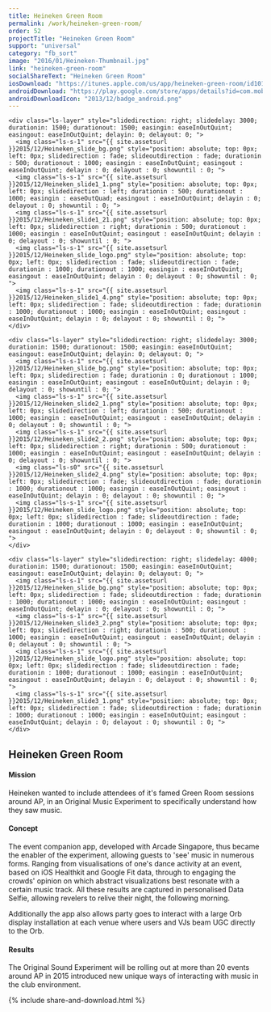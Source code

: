 ```yaml
---
title: Heineken Green Room
permalink: /work/heineken-green-room/
order: 52
projectTitle: "Heineken Green Room"
support: "universal"
category: "fb_sort"
image: "2016/01/Heineken-Thumbnail.jpg"
link: "heineken-green-room"
socialShareText: "Heineken Green Room"
iosDownload: "https://itunes.apple.com/us/app/heineken-green-room/id1015284949?ls=1&mt=8"
androidDownload: "https://play.google.com/store/apps/details?id=com.mobilenow.hgr&hl=en"
androidDownloadIcon: "2013/12/badge_android.png"
---
```

<div class="avia-layerslider solid_bottom_border">
  <div id="layerslider_1" class="ls-wp-container">

    <div class="ls-layer" style="slidedirection: right; slidedelay: 3000; durationin: 1500; durationout: 1500; easingin: easeInOutQuint; easingout: easeInOutQuint; delayin: 0; delayout: 0; ">
      <img class="ls-s-1" src="{{ site.assetsurl }}2015/12/Heineken_slide_bg.png" style="position: absolute; top: 0px; left: 0px; slidedirection : fade; slideoutdirection : fade; durationin : 500; durationout : 1000; easingin : easeInOutQuint; easingout : easeInOutQuint; delayin : 0; delayout : 0; showuntil : 0; ">
      <img class="ls-s-1" src="{{ site.assetsurl }}2015/12/Heineken_slide1_1.png" style="position: absolute; top: 0px; left: 0px; slidedirection : left; durationin : 500; durationout : 1000; easingin : easeOutQuad; easingout : easeInOutQuint; delayin : 0; delayout : 0; showuntil : 0; ">
      <img class="ls-s-1" src="{{ site.assetsurl }}2015/12/Heineken_slide1_21.png" style="position: absolute; top: 0px; left: 0px; slidedirection : right; durationin : 500; durationout : 1000; easingin : easeInOutQuint; easingout : easeInOutQuint; delayin : 0; delayout : 0; showuntil : 0; ">
      <img class="ls-s-1" src="{{ site.assetsurl }}2015/12/Heineken_slide_logo.png" style="position: absolute; top: 0px; left: 0px; slidedirection : fade; slideoutdirection : fade; durationin : 1000; durationout : 1000; easingin : easeInOutQuint; easingout : easeInOutQuint; delayin : 0; delayout : 0; showuntil : 0; ">
      <img class="ls-s-1" src="{{ site.assetsurl }}2015/12/Heineken_slide1_4.png" style="position: absolute; top: 0px; left: 0px; slidedirection : fade; slideoutdirection : fade; durationin : 1000; durationout : 1000; easingin : easeInOutQuint; easingout : easeInOutQuint; delayin : 0; delayout : 0; showuntil : 0; ">
    </div>

    <div class="ls-layer" style="slidedirection: right; slidedelay: 3000; durationin: 1500; durationout: 1500; easingin: easeInOutQuint; easingout: easeInOutQuint; delayin: 0; delayout: 0; ">
      <img class="ls-s-1" src="{{ site.assetsurl }}2015/12/Heineken_slide_bg.png" style="position: absolute; top: 0px; left: 0px; slidedirection : fade; durationin : 0; durationout : 1000; easingin : easeInOutQuint; easingout : easeInOutQuint; delayin : 0; delayout : 0; showuntil : 0; ">
      <img class="ls-s-1" src="{{ site.assetsurl }}2015/12/Heineken_slide2_1.png" style="position: absolute; top: 0px; left: 0px; slidedirection : left; durationin : 500; durationout : 1000; easingin : easeInOutQuint; easingout : easeInOutQuint; delayin : 0; delayout : 0; showuntil : 0; ">
      <img class="ls-s-1" src="{{ site.assetsurl }}2015/12/Heineken_slide2_2.png" style="position: absolute; top: 0px; left: 0px; slidedirection : right; durationin : 500; durationout : 1000; easingin : easeInOutQuint; easingout : easeInOutQuint; delayin : 0; delayout : 0; showuntil : 0; ">
      <img class="ls-s0" src="{{ site.assetsurl }}2015/12/Heineken_slide2_4.png" style="position: absolute; top: 0px; left: 0px; slidedirection : fade; slideoutdirection : fade; durationin : 1000; durationout : 1000; easingin : easeInOutQuint; easingout : easeInOutQuint; delayin : 0; delayout : 0; showuntil : 0; ">
      <img class="ls-s-1" src="{{ site.assetsurl }}2015/12/Heineken_slide_logo.png" style="position: absolute; top: 0px; left: 0px; slidedirection : fade; slideoutdirection : fade; durationin : 1000; durationout : 1000; easingin : easeInOutQuint; easingout : easeInOutQuint; delayin : 0; delayout : 0; showuntil : 0; ">
    </div>

    <div class="ls-layer" style="slidedirection: right; slidedelay: 4000; durationin: 1500; durationout: 1500; easingin: easeInOutQuint; easingout: easeInOutQuint; delayin: 0; delayout: 0; ">
      <img class="ls-s-1" src="{{ site.assetsurl }}2015/12/Heineken_slide_bg.png" style="position: absolute; top: 0px; left: 0px; slidedirection : fade; slideoutdirection : fade; durationin : 1000; durationout : 1000; easingin : easeInOutQuint; easingout : easeInOutQuint; delayin : 0; delayout : 0; showuntil : 0; ">
      <img class="ls-s-1" src="{{ site.assetsurl }}2015/12/Heineken_slide3_2.png" style="position: absolute; top: 0px; left: 0px; slidedirection : right; durationin : 500; durationout : 1000; easingin : easeInOutQuint; easingout : easeInOutQuint; delayin : 0; delayout : 0; showuntil : 0; ">
      <img class="ls-s-1" src="{{ site.assetsurl }}2015/12/Heineken_slide_logo.png" style="position: absolute; top: 0px; left: 0px; slidedirection : fade; slideoutdirection : fade; durationin : 1000; durationout : 1000; easingin : easeInOutQuint; easingout : easeInOutQuint; delayin : 0; delayout : 0; showuntil : 0; ">
      <img class="ls-s-1" src="{{ site.assetsurl }}2015/12/Heineken_slide3_1.png" style="position: absolute; top: 0px; left: 0px; slidedirection : fade; slideoutdirection : fade; durationin : 1000; durationout : 1000; easingin : easeInOutQuint; easingout : easeInOutQuint; delayin : 0; delayout : 0; showuntil : 0; ">
    </div>
  </div>
</div>

<div class="wrapper content project-detail" markdown="1">
  <h2 class="content-h2 with-bottom-line">Heineken Green Room</h2>

#### Mission

Heineken wanted to include attendees of it's famed Green Room sessions around AP, in an Original Music Experiment to specifically understand how they saw music.

#### Concept

The event companion app, developed with Arcade Singapore, thus became the enabler of the experiment, allowing guests to 'see' music in numerous forms. Ranging from visualisations of one's dance activity at an event, based on iOS Healthkit and Google Fit data, through to engaging the crowds' opinion on which abstract visualizations best resonate with a certain music track. All these results are captured in personalised Data Selfie, allowing revelers to relive their night, the following morning.

Additionally the app also allows party goes to interact with a large Orb display installation at each venue where users and VJs beam UGC directly to the Orb.

#### Results

The Original Sound Experiment will be rolling out at more than 20 events around AP in 2015 introduced new unique ways of interacting with music in the club environment.

</div>

{% include share-and-download.html %}

<script>
$(document).ready(function() {
  if (typeof $.fn.layerSlider == "undefined") {
    lsShowNotice('layerslider_1','jquery');
  }
  else if (typeof $.transit == "undefined" || typeof $.transit.modifiedForLayerSlider == "undefined") {
    lsShowNotice('layerslider_1', 'transit');
  }
  else
  {
    $("#layerslider_1").layerSlider({
      width : '1440px',
      height : '650px',
      responsive : true,
      responsiveUnder : 0,
      sublayerContainer : 0,
      autoStart : true,
      pauseOnHover : true,
      firstLayer : 1,
      animateFirstLayer : true,
      randomSlideshow : false,
      twoWaySlideshow : true,
      loops : 0,
      forceLoopNum : true,
      autoPlayVideos : true,
      autoPauseSlideshow : 'auto',
      youtubePreview : 'maxresdefault.jpg',
      keybNav : true,
      touchNav : true,
      skin : 'fullwidth',
      skinsPath : '../../css/LayerSlider/skins/',
      globalBGColor : 'transparent',
      navPrevNext : true,
      navStartStop : false,
      navButtons : true,
      hoverPrevNext : true,
      hoverBottomNav : false,
      showBarTimer : false,
      showCircleTimer : true,
      thumbnailNavigation : 'disabled',
      tnWidth : 100,
      tnHeight : 60,
      tnContainerWidth : '60%',
      tnActiveOpacity : 35,
      tnInactiveOpacity : 100,
      imgPreload : true,
      yourLogo : false,
      yourLogoStyle : 'position: absolute; left: 10px; top: 10px;',
      yourLogoLink : false,
      yourLogoTarget : '_self',
      cbInit : function(element) { },
      cbStart : function(data) { },
      cbStop : function(data) { },
      cbPause : function(data) { },
      cbAnimStart : function(data) { },
      cbAnimStop : function(data) { },
      cbPrev : function(data) { },
      cbNext : function(data) { }
    });
  }
});
</script>
